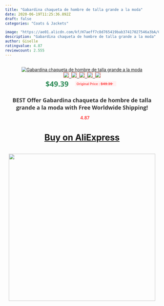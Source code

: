 ```yaml
---
title: "Gabardina chaqueta de hombre de talla grande a la moda"
date: 2020-06-19T11:25:36.892Z
draft: false
categories: "Coats & Jackets"

image: "https://ae01.alicdn.com/kf/H7aeff7c8d765419bab37417027546a3bA/Gabardina-chaqueta-de-hombre-de-talla-grande-a-la-moda.jpg"
description: "Gabardina chaqueta de hombre de talla grande a la moda"
author: Giselle
ratingvalue: 4.87
reviewcount: 2.555
---
```

<br>
<div style="text-align: center;">
<a href="https://s.click.aliexpress.com/e/_AUfRez" target="_blank" rel="nofollow noopener noreferrer"><img alt="Gabardina chaqueta de hombre de talla grande a la moda" class="magnifier-image" src="https://ae01.alicdn.com/kf/H7aeff7c8d765419bab37417027546a3bA/Gabardina-chaqueta-de-hombre-de-talla-grande-a-la-moda.jpg_640x640.jpg">
<br>
<img style="border:1px solid salmon" src="https://ae01.alicdn.com/kf/H7aeff7c8d765419bab37417027546a3bA/Gabardina-chaqueta-de-hombre-de-talla-grande-a-la-moda.jpg_120x120.jpg">&nbsp;&nbsp;<img style="border:1px solid salmon" src="_120x120.jpg">&nbsp;&nbsp;<img style="border:1px solid salmon" src="_120x120.jpg">&nbsp;&nbsp;<img style="border:1px solid salmon" src="_120x120.jpg">&nbsp;&nbsp;<img style="border:1px solid salmon" src="_120x120.jpg"></a></div><br0>
<div style="text-align: center;"><span style="background-color: white; border: 0px; box-sizing: border-box; color: seagreen; display: inline-block; font-family: &quot;open sans&quot; , &quot;arial&quot; , &quot;helvetica&quot; , sans-serif , &quot;heiti&quot;; font-size: 24px; font-stretch: inherit; font-weight: 700; line-height: inherit; margin: 0px 10px 0px 0px; padding: 0px; vertical-align: middle;">$49.39 </span>
<span style="background: rgb(255 , 241 , 241); border-radius: 3px; border: 0px; box-sizing: border-box; color: #ff4747; display: inline-block; font-family: inherit; font-size: 12px; font-stretch: inherit; font-style: inherit; font-variant: inherit; font-weight: 600; line-height: inherit; margin: 0px; padding: 2px 5px; transform: scale(0.9); vertical-align: middle;">Original Price : <b style="text-decoration: line-through;">$49.39 </b> &nbsp;&nbsp;</span></div>
<h1 style="color: #333333; display: inline-block; font-family: &quot;open sans&quot; , &quot;arial&quot; , &quot;helvetica&quot; , sans-serif , &quot;heiti&quot;; font-size: 18px; font-stretch: inherit; font-weight: 700; text-align: center;">BEST Offer Gabardina chaqueta de hombre de talla grande a la moda with Free Worldwide Shipping!</h1>
<div style="color: #ff4747; text-align: center;">
<img src="https://4.bp.blogspot.com/-M0ZcTcb-5uY/XleCXlxnR4I/AAAAAAAAAEc/OrjgMkXV1oMQFaCRZj5HQwOCBcu3w1FegCPcBGAYYCw/s1600/star.png" style="height: 15px;">&nbsp;<b>4.87</b></div>
<div class="button_cont" align="center"><a class="buynow_a" href="https://s.click.aliexpress.com/e/_AUfRez" target="_blank" rel="nofollow noopener noreferrer"><H1>Buy on AliExpress</H1></a></div><br>
<div class="separator" style="clear: both; text-align: center;">
<img src="https://lh3.googleusercontent.com/-pTy5HemUv9M/XlePHvY0dAI/AAAAAAAAAE4/0nX5iRUoIWY8eMW9Dpxeirr157OZliDIgCLcBGAsYHQ/s1600/badge.gif" width="480">
</div>
